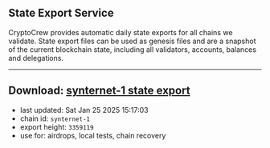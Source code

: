 ## State Export Service
CryptoCrew provides automatic daily state exports for all chains we validate. State export files can be used as genesis files and are a snapshot of the current blockchain state, including all validators, accounts, balances and delegations.

---
**Download: [synternet-1 state export](https://dl-eu2.ccvalidators.com/SERVICE/synternet/synternet-1_export_3359119.json)**
---

- last updated: Sat Jan 25 2025 15:17:03
- chain id: `synternet-1`
- export height: `3359119`
- use for: airdrops, local tests, chain recovery
